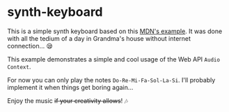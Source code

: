 # synth-keyboard

This is a simple synth keyboard based on this [MDN's example](https://developer.mozilla.org/en-US/docs/Web/API/Web_Audio_API/Simple_synth).
It was done with all the tedium of a day in Grandma's house without internet connection... :sleepy:

This example demonstrates a simple and cool usage of the Web API `Audio Context`.

For now you can only play the notes `Do-Re-Mi-Fa-Sol-La-Si`.
I'll probably implement it when things get boring again...

Enjoy the music ~~if your creativity allows~~! :notes: